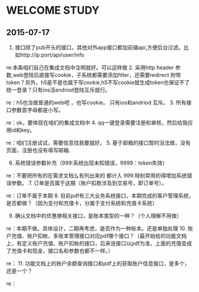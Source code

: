 # WELCOME STUDY

## 2015-07-17
1. 接口除了pub开头的接口，其他对外app接口都加前缀api,方便后台过滤。比如http://ip:port/api/user/info

 re:本条咱们自己在集成文档中注明就好。可以这样做
2. 采用http header 参数,web登陆后直接写cookie，子系统都需要添加filter，还需要redirect 附带token？另外，h5是不是也属于写cookie,h5不写cookie就生成token也保证不了统一登录？只有ios活andriod登陆互斥就行。

re：h5也当做普通的web吧 ，也写cookie。 只有ios和andriod 互斥。
3. 所有接口参数首字母都是小写。

re：ok，要体现在咱们的集成文档中 
4. qq一键登录需要注册和审核，然后给我应用id和key。

re：咱们注册试试，需要信息找我要就好。
5. 基于邮箱的接口暂时没法做，没有页面，注册也没有填写邮箱.

6. 系统错误参数补充（999:系统出现未知错误，9999：token失效）

re：不要把所有的在需求文档么有列出来的 都计入 999.特别常用的得增加系统错误参数。
7. 订单是否属于这期（账户扣款涉及到交易号，即订单号）。

re：订单不属于本期
8. 目前pdf有三大业务系统接口，本期完成的客户管理系统，是否都做？（因为支付和充值卡，分属于支付系统和充值卡系统）

9. 确认文档中的优惠劵相关接口，是账本类型的一种？（个人理解不用做）

re：本期不做。具体设计，二期再考虑，是否作为一种账本。还是单独处理
10. 账户充值、账户扣帐、多账本管理接口对应pdf哪个接口？（最开始给的功能文档上，有定义账户充值、账户扣帐的接口，后来说接口以pdf为准，上面的充值变成了充值卡和现金，接口名和参数也都不一样。）

re：
11. 功能文档上的账户余额查询接口和pdf上的获取账户信息接口，是多个，还是一个？

re：

